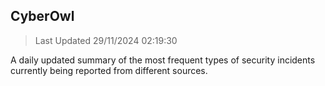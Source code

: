 ## CyberOwl 
> Last Updated 29/11/2024 02:19:30 


A daily updated summary of the most frequent types of security incidents currently being reported from different sources.


